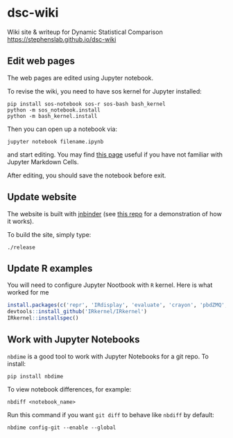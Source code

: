 # dsc-wiki
Wiki site & writeup for Dynamic Statistical Comparison
https://stephenslab.github.io/dsc-wiki

## Edit web pages

The web pages are edited using Jupyter notebook. 

To revise the wiki, you need to have sos kernel for Jupyter installed:

```
pip install sos-notebook sos-r sos-bash bash_kernel
python -m sos_notebook.install
python -m bash_kernel.install
```

Then you can open up a notebook via:

```
jupyter notebook filename.ipynb
```
and start editing. You may find [this page](http://jupyter-notebook.readthedocs.io/en/latest/examples/Notebook/Working%20With%20Markdown%20Cells.html) useful if you have not familiar with Jupyter Markdown Cells.

After editing, you should save the notebook before exit.

## Update website

The website is built with [jnbinder](http://github.com/vatlab/jnbinder) (see [this repo](https://github.com/stephenslab/ipynb-website) for a demonstration of how it works).

To build the site, simply type:

```
./release
```

## Update R examples

You will need to configure Jupyter Nootbook with `R` kernel. Here is what worked for me

```r
install.packages(c('repr', 'IRdisplay', 'evaluate', 'crayon', 'pbdZMQ', 'devtools', 'uuid', 'digest'))
devtools::install_github('IRkernel/IRkernel')
IRkernel::installspec()
```

## Work with Jupyter Notebooks

`nbdime` is a good tool to work with Jupyter Notebooks for a git repo. To install:

```
pip install nbdime
```

To view notebook differences, for example:

```
nbdiff <notebook_name>
```

Run this command if you want `git diff` to behave like `nbdiff` by default:

```
nbdime config-git --enable --global
```

